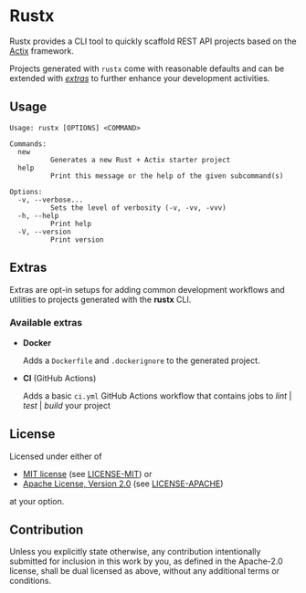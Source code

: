 # Rustx

Rustx provides a CLI tool to quickly scaffold REST API projects based on the [Actix](https://actix.rs/) framework.

Projects generated with `rustx` come with reasonable defaults and can be extended with [_extras_](#extras) to further enhance your development activities.

## Usage

```console
Usage: rustx [OPTIONS] <COMMAND>

Commands:
  new
          Generates a new Rust + Actix starter project
  help
          Print this message or the help of the given subcommand(s)

Options:
  -v, --verbose...
          Sets the level of verbosity (-v, -vv, -vvv)
  -h, --help
          Print help
  -V, --version
          Print version
```

## Extras

Extras are opt-in setups for adding common development workflows and utilities to projects generated with the **rustx** CLI.

### Available extras

- **Docker**

  Adds a `Dockerfile` and `.dockerignore` to the generated project.

- **CI** (GitHub Actions)

  Adds a basic `ci.yml` GitHub Actions workflow that contains jobs to _lint_ | _test_ | _build_ your project

## License

Licensed under either of

- [MIT license](https://spdx.org/licenses/MIT.html) (see [LICENSE-MIT](/LICENSE-MIT)) or
- [Apache License, Version 2.0](https://spdx.org/licenses/Apache-2.0.html) (see [LICENSE-APACHE](/LICENSE-APACHE))

at your option.

## Contribution

Unless you explicitly state otherwise, any contribution intentionally submitted
for inclusion in this work by you, as defined in the Apache-2.0 license, shall
be dual licensed as above, without any additional terms or conditions.
